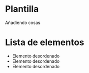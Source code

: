 # Plantilla

Añadiendo cosas

# Lista de elementos

- Elemento desordenado
- Elemento desordenado
- Elemento desordenado